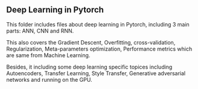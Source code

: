 ## Deep Learning in Pytorch
This folder includes files about deep learning in Pytorch, including 3 main parts: ANN, CNN and RNN. 

This also covers the Gradient Descent, Overfitting, cross-validation, Regularization, Meta-parameters optimization, Performance metrics which are same from Machine Learning. 

Besides, it including some deep learning specific topices including Autoencoders, Transfer Learning, Style Transfer, Generative adversarial networks and running on the GPU. 
